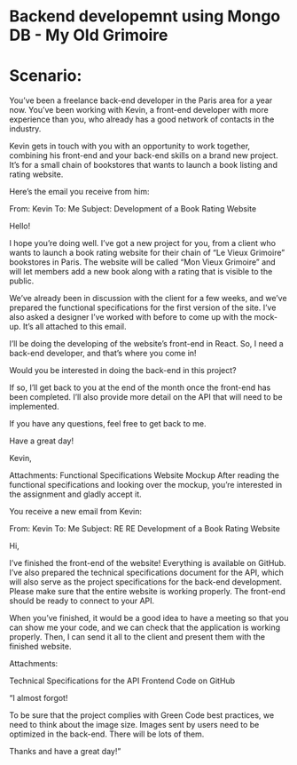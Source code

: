 # Backend developemnt using Mongo DB - My Old Grimoire

# Scenario:
You’ve been a freelance back-end developer in the Paris area for a year now. You’ve been working with Kevin, a front-end developer with more experience than you, who already has a good network of contacts in the industry. 

Kevin gets in touch with you with an opportunity to work together, combining his front-end and your back-end skills on a brand new project. It’s for a small chain of bookstores that wants to launch a book listing and rating website. 

Here’s the email you receive from him: 

From: Kevin
To: Me
Subject: Development of a Book Rating Website

Hello!

I hope you’re doing well. I’ve got a new project for you, from a client who wants to launch a book rating website for their chain of “Le Vieux Grimoire” bookstores in Paris. The website will be called “Mon Vieux Grimoire” and will let members add a new book along with a rating that is visible to the public.

We’ve already been in discussion with the client for a few weeks, and we’ve prepared the functional specifications for the first version of the site. I’ve also asked a designer I’ve worked with before to come up with the mock-up. It’s all attached to this email.

I’ll be doing the developing of the website’s front-end in React. So, I need a back-end developer, and that’s where you come in!

Would you be interested in doing the back-end in this project?

If so, I’ll get back to you at the end of the month once the front-end has been completed. I’ll also provide more detail on the API that will need to be implemented.

If you have any questions, feel free to get back to me. 

Have a great day!

Kevin,

Attachments:
Functional Specifications
Website Mockup 
After reading the functional specifications and looking over the mockup, you’re interested in the assignment and gladly accept it. 

You receive a new email from Kevin:

From: Kevin
To: Me
Subject: RE RE Development of a Book Rating Website

Hi,

I’ve finished the front-end of the website! Everything is available on GitHub. I’ve also prepared the technical specifications document for the API, which will also serve as the project specifications for the back-end development. Please make sure that the entire website is working properly. The front-end should be ready to connect to your API.

When you’ve finished, it would be a good idea to have a meeting so that you can show me your code, and we can check that the application is working properly. Then, I can send it all to the client and present them with the finished website.

Attachments:

Technical Specifications for the API
Frontend Code on GitHub

“I almost forgot!

To be sure that the project complies with Green Code best practices, we need to think about the image size.
Images sent by users need to be optimized in the back-end. There will be lots of them.

Thanks and have a great day!”
